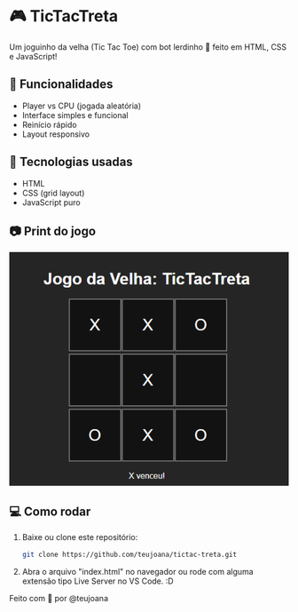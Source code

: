 # 🎮 TicTacTreta

Um joguinho da velha (Tic Tac Toe) com bot lerdinho 🤖 feito em HTML, CSS e JavaScript!

## 🚀 Funcionalidades
- Player vs CPU (jogada aleatória)
- Interface simples e funcional
- Reinício rápido
- Layout responsivo

## 🧠 Tecnologias usadas
- HTML
- CSS (grid layout)
- JavaScript puro

## 📷 Print do jogo
![Visual do Jogo](print.png)

## 💻 Como rodar

1. Baixe ou clone este repositório:
   ```bash
   git clone https://github.com/teujoana/tictac-treta.git
2. Abra o arquivo "index.html" no navegador ou rode com alguma extensão tipo Live Server no VS Code. :D

Feito com 💚 por @teujoana
